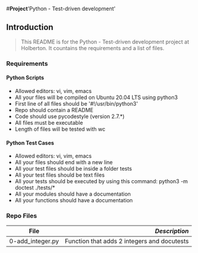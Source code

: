 #**Project**'Python - Test-driven development'

## Introduction
> This README is for the Python - Test-driven development project at Holberton. It countains the requirements and a list of files.

### Requirements
#### Python Scripts
- Allowed editors: vi, vim, emacs
- All your files will be compiled on Ubuntu 20.04 LTS using python3
- First line of all files should be '#!/usr/bin/python3'
- Repo should contain a README
- Code should use pycodestyle (version 2.7.*)
- All files must be executable
- Length of files will be tested with wc

#### Python Test Cases
- Allowed editors: vi, vim, emacs
- All your files should end with a new line
- All your test files should be inside a folder tests
- All your test files should be text files
- All your tests should be executed by using this command: python3 -m doctest ./tests/*
- All your modules should have a documentation
- All your functions should have a documentation

### Repo Files
| **File** | *__Description__* |
|----------|----------------:|
|0-add_integer.py| Function that adds 2 integers and docutests|
